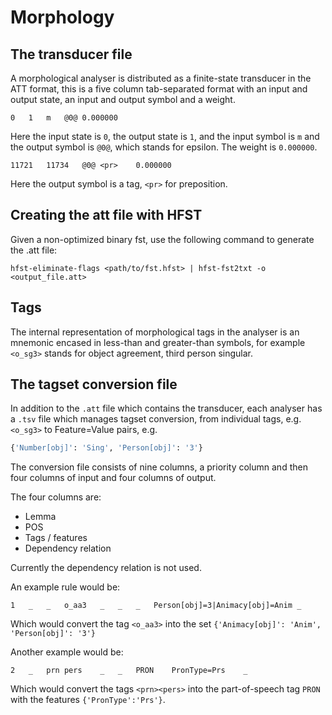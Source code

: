 # Morphology

## The transducer file

A morphological analyser is distributed as a finite-state transducer in the ATT 
format, this is a five column tab-separated format with an input and output
state, an input and output symbol and a weight.

```
0	1	m	@0@	0.000000
```

Here the input state is `0`, the output state is `1`, and the input symbol is `m` 
and the output symbol is `@0@`, which stands for epsilon. The weight is `0.000000`.

```
11721	11734	@0@	<pr>	0.000000
```

Here the output symbol is a tag, `<pr>` for preposition.

## Creating the att file with HFST
Given a non-optimized binary fst, use the following command to generate the
.att file:

```
hfst-eliminate-flags <path/to/fst.hfst> | hfst-fst2txt -o <output_file.att>
```

## Tags

The internal representation of morphological tags in the analyser is an mnemonic 
encased in less-than and greater-than symbols, for example `<o_sg3>` stands
for object agreement, third person singular.

## The tagset conversion file

In addition to the `.att` file which contains the transducer, each analyser has 
a `.tsv` file which manages tagset conversion, from individual tags, e.g. `<o_sg3>`
to Feature=Value pairs, e.g.

```python
{'Number[obj]': 'Sing', 'Person[obj]': '3'}
```

The conversion file consists of nine columns, a priority column and then four columns
of input and four columns of output. 

The four columns are:
- Lemma
- POS
- Tags / features
- Dependency relation

Currently the dependency relation is not used.

An example rule would be:

```
1	_	_	o_aa3	_	_	_	Person[obj]=3|Animacy[obj]=Anim	_
```

Which would convert the tag `<o_aa3>` into the set `{'Animacy[obj]': 'Anim', 'Person[obj]': '3'}`

Another example would be:

```
2	_	prn	pers	_	_	PRON	PronType=Prs	_
```

Which would convert the tags `<prn><pers>` into the part-of-speech tag `PRON` with the features 
`{'PronType':'Prs'}`.

